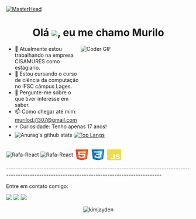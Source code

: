 [![MasterHead](https://firebasestorage.googleapis.com/v0/b/flexi-coding.appspot.com/o/dempgi7-520f8d5f-63d4-4453-8822-dbc149ae27f8.gif?alt=media&token=91c0c7b2-93c3-4029-b011-1a8703c5730d)](https://rishavchanda.io)
<h1 align="center">Olá <img src="https://media.giphy.com/media/hvRJCLFzcasrR4ia7z/giphy.gif" width="35">, eu me chamo Murilo</h1>

<img align="right" alt="Coder GIF" height=200 width=300 src="https://raw.githubusercontent.com/TheDudeThatCode/TheDudeThatCode/master/Assets/Developer.gif" />

- 🔭 Atualmente estou trabalhando na empresa CISAMURES como estágiario.  
- 🌱 Estou cursando o curso de ciência da computação no IFSC câmpus Lages.
- 💬 Pergunte-me sobre o que tiver interesse em saber.
- 📫 Como chegar até mim: murilod.j1307@gmail.com
- ⚡ Curiosidade: Tenho apenas 17 anos!
- ![Anurag's github stats](https://github-readme-stats.vercel.app/api?username=Murilodellajustina&show_icons=true&theme=midnight-purple)
[![Top Langs](https://github-readme-stats.vercel.app/api/top-langs/?username=Murilodellajustina&layout=compact&theme=midnight-purple)](https://github.com/anuraghazra/github-readme-stats)
<div style="display: inline_block"><br>
  <img align="center" alt="Rafa-React" height="30" width="40" src="https://cdn.jsdelivr.net/gh/devicons/devicon@latest/icons/canva/canva-original.svg">
  <img align="center" alt="Rafa-React" height="30" width="40" <img src="https://cdn.jsdelivr.net/gh/devicons/devicon@latest/icons/java/java-original.svg"/>
  <img align="center" alt="Rafa-HTML" height="30" width="40" src="https://raw.githubusercontent.com/devicons/devicon/master/icons/html5/html5-original.svg">
  <img align="center" alt="Cesar-CSS" height="30" width="40" src="https://raw.githubusercontent.com/devicons/devicon/master/icons/css3/css3-original.svg">
   <img align="center" alt="Rafa-Js" height="30" width="40" src="https://raw.githubusercontent.com/devicons/devicon/master/icons/javascript/javascript-plain.svg">
        <p>------------------------------------------------------------------------------------------------------------------------------------------------</p>
<div/>
<div>
    <p>Entre em contato comigo:</p>
  <a href = "mailto:murilod,j1307@gmail.com"><img src="https://img.shields.io/badge/-Gmail-%23333?style=for-the-badge&logo=gmail&logoColor=white" target="_blank"></a>
   <a href="https://instagram.com/murilodellajustina" target="_blank"><img src="https://img.shields.io/badge/-Instagram-%23E4405F?style=for-the-badge&logo=instagram&logoColor=white" target="_blank"></a>
<a href="https://www.linkedin.com/in/murilo-della-justina-6aa12b2aa/" target="_blank"><img src=https://img.shields.io/badge/LinkedIn-0077B5?style=for-the-badge&logo=linkedin&logoColor=white /></a>
          
</div>
<picture>
  <source media="(prefers-color-scheme: dark)" srcset="https://raw.githubusercontent.com/Murilodellajustina/Murilodellajustina/output/github-contribution-grid-snake-dark.svg">
  <source media="(prefers-color-scheme: light)" srcset="https://raw.githubusercontent.com/Murilodellajustina/Murilodellajustina/output/github-contribution-grid-snake.svg">
  <p align="center"> <img src="https://komarev.com/ghpvc/?username=Murilodellajustina&label=Profile%20views&color=0e75b6&style=flat" alt="kimjayden" /> </p>
</picture>
